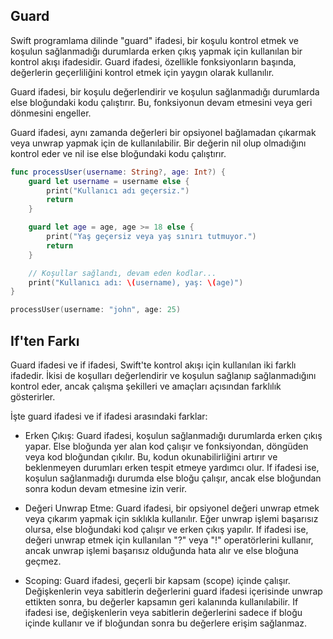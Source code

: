 ## Guard

Swift programlama dilinde "guard" ifadesi, bir koşulu kontrol etmek ve koşulun sağlanmadığı durumlarda erken çıkış yapmak için kullanılan bir kontrol akışı ifadesidir. Guard ifadesi, özellikle fonksiyonların başında, değerlerin geçerliliğini kontrol etmek için yaygın olarak kullanılır.

Guard ifadesi, bir koşulu değerlendirir ve koşulun sağlanmadığı durumlarda else bloğundaki kodu çalıştırır. Bu, fonksiyonun devam etmesini veya geri dönmesini engeller.

Guard ifadesi, aynı zamanda değerleri bir opsiyonel bağlamadan çıkarmak veya unwrap yapmak için de kullanılabilir. Bir değerin nil olup olmadığını kontrol eder ve nil ise else bloğundaki kodu çalıştırır.

```swift
func processUser(username: String?, age: Int?) {
    guard let username = username else {
        print("Kullanıcı adı geçersiz.")
        return
    }

    guard let age = age, age >= 18 else {
        print("Yaş geçersiz veya yaş sınırı tutmuyor.")
        return
    }

    // Koşullar sağlandı, devam eden kodlar...
    print("Kullanıcı adı: \(username), yaş: \(age)")
}

processUser(username: "john", age: 25)
```

## If'ten Farkı

Guard ifadesi ve if ifadesi, Swift'te kontrol akışı için kullanılan iki farklı ifadedir. İkisi de koşulları değerlendirir ve koşulun sağlanıp sağlanmadığını kontrol eder, ancak çalışma şekilleri ve amaçları açısından farklılık gösterirler.

İşte guard ifadesi ve if ifadesi arasındaki farklar:

- Erken Çıkış: Guard ifadesi, koşulun sağlanmadığı durumlarda erken çıkış yapar. Else bloğunda yer alan kod çalışır ve fonksiyondan, döngüden veya kod bloğundan çıkılır. Bu, kodun okunabilirliğini artırır ve beklenmeyen durumları erken tespit etmeye yardımcı olur. If ifadesi ise, koşulun sağlanmadığı durumda else bloğu çalışır, ancak else bloğundan sonra kodun devam etmesine izin verir.

- Değeri Unwrap Etme: Guard ifadesi, bir opsiyonel değeri unwrap etmek veya çıkarım yapmak için sıklıkla kullanılır. Eğer unwrap işlemi başarısız olursa, else bloğundaki kod çalışır ve erken çıkış yapılır. If ifadesi ise, değeri unwrap etmek için kullanılan "?" veya "!" operatörlerini kullanır, ancak unwrap işlemi başarısız olduğunda hata alır ve else bloğuna geçmez.

- Scoping: Guard ifadesi, geçerli bir kapsam (scope) içinde çalışır. Değişkenlerin veya sabitlerin değerlerini guard ifadesi içerisinde unwrap ettikten sonra, bu değerler kapsamın geri kalanında kullanılabilir. If ifadesi ise, değişkenlerin veya sabitlerin değerlerini sadece if bloğu içinde kullanır ve if bloğundan sonra bu değerlere erişim sağlanmaz.